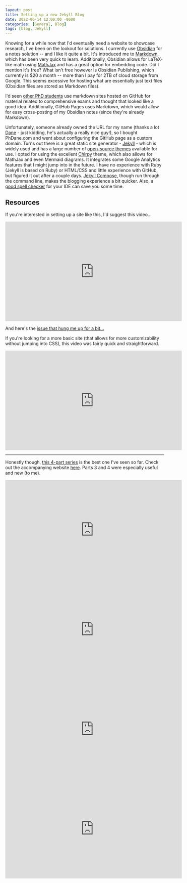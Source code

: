 ```yaml
---
layout: post
title: Setting up a new Jekyll Blog
date: 2022-06-14 12:00:00 -0600
categories: [General, Blog]
tags: [blog, Jekyll]
---
```

Knowing for a while now that I'd eventually need a website to showcase research, I've been on the lookout for solutions.  I currently use [Obsidian](https://obsidian.md) for a notes solution -- and I like it quite a bit.  It's introduced me to [Markdown](https://www.markdownguide.org/basic-syntax/), which has been very quick to learn.  Additionally, Obsidian allows for LaTeX-like math using [MathJax](https://www.mathjax.org) and has a great option for embedding code.  Did I mention it's free?  What isn't free however is Obsidian Publishing, which currently is $20 a month -- more than I pay for 2TB of cloud storage from Google.  This seems excessive for hosting what are essentially just text files (Obsidian files are stored as Markdown files).

I'd seen [other PhD students](http://jhamrick.github.io/quals/) use markdown sites hosted on GitHub for material related to comprehensive exams and thought that looked like a good idea.  Additionally, GitHub Pages uses Markdown, which would allow for easy cross-posting of my Obsidian notes (since they're already Markdown).

Unfortunately, someone already owned the URL for my name (thanks a lot [Dane](https://www.danecannon.com) - just kidding, he's actually a really nice guy!), so I bought PhDane.com and went about configuring the GitHub page as a custom domain.  Turns out there is a great static site generator - [Jekyll](https://jekyllrb.com/) - which is widely used and has a large number of [open-source themes](https://jekyllrb.com/docs/themes/) available for use.  I opted for using the excellent [Chirpy](https://github.com/cotes2020/jekyll-theme-chirpy) theme, which also allows for MathJax and even Mermaid diagrams.  It integrates some Google Analytics features that I might jump into in the future.  I have no experience with Ruby (Jekyll is based on Ruby) or HTML/CSS and little experience with GitHub, but figured it out after a couple days.  [Jekyll Compose](https://github.com/jekyll/jekyll-compose), though run through the command line, makes the blogging experience a bit quicker.  Also, a [good spell checker](https://marketplace.visualstudio.com/items?itemName=ban.spellright) for your IDE can save you some time.


## Resources
If you're interested in setting up a site like this, I'd suggest this video...

<iframe width="560" height="315" src="https://www.youtube.com/embed/F8iOU1ci19Q" title="YouTube video player" frameborder="0" allow="accelerometer; autoplay; clipboard-write; encrypted-media; gyroscope; picture-in-picture" allowfullscreen></iframe>

And here's the [issue that hung me up for a bit...](https://github.com/cotes2020/jekyll-theme-chirpy/issues/502)

If you're looking for a more basic site (that allows for more customizability without jumping into CSS), this video was fairly quick and straightforward.

<iframe width="560" height="315" src="https://www.youtube.com/embed/7SBXl94xNl8" title="YouTube video player" frameborder="0" allow="accelerometer; autoplay; clipboard-write; encrypted-media; gyroscope; picture-in-picture" allowfullscreen></iframe>

---
Honestly though, [this 4-part series](https://www.youtube.com/watch?v=moJgWrD6dwg) is the best one I've seen so far.  Check out the accompanying website [here](https://evanwill.github.io/go-go-ghpages-b/).  Parts 3 and 4 were especially useful and new (to me).
<iframe width="560" height="315" src="https://www.youtube.com/embed/moJgWrD6dwg" title="YouTube video player" frameborder="0" allow="accelerometer; autoplay; clipboard-write; encrypted-media; gyroscope; picture-in-picture" allowfullscreen></iframe>
<iframe width="560" height="315" src="https://www.youtube.com/embed/xQsQwp-oqSA" title="YouTube video player" frameborder="0" allow="accelerometer; autoplay; clipboard-write; encrypted-media; gyroscope; picture-in-picture" allowfullscreen></iframe>
<iframe width="560" height="315" src="https://www.youtube.com/embed/BdhLjm4VUKc" title="YouTube video player" frameborder="0" allow="accelerometer; autoplay; clipboard-write; encrypted-media; gyroscope; picture-in-picture" allowfullscreen></iframe><iframe width="560" height="315" src="https://www.youtube.com/embed/QW7BXZ78RgM" title="YouTube video player" frameborder="0" allow="accelerometer; autoplay; clipboard-write; encrypted-media; gyroscope; picture-in-picture" allowfullscreen></iframe>


